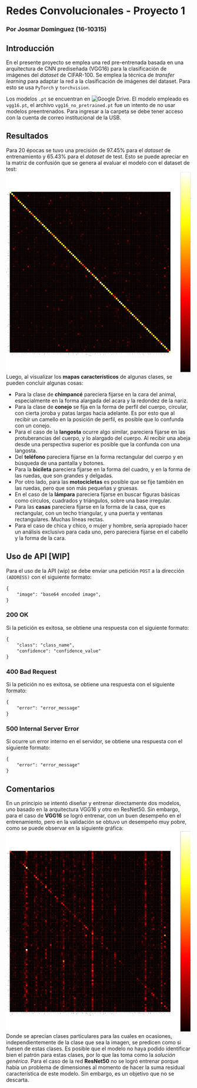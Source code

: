 
# **Redes Convolucionales - Proyecto 1**

### Por **Josmar Dominguez** (16-10315)

  

## **Introducción**

En el presente proyecto se emplea una red pre-entrenada basada en una arquitectura de CNN prediseñada (VGG16) para la clasificación de imágenes del *dataset* de CIFAR-100. Se emplea la técnica de *transfer learning* para adaptar la red a la clasificación de imágenes del dataset. Para esto se usa ```PyTorch``` y ```torchvision```.

Los modelos ```.pt``` se encuentran en ![Google Drive](https://drive.google.com/drive/folders/1Akw6JOk_OLA4ILgL_2ZFBpgv51gwug09?usp=sharing). El modelo empleado es ```vgg16.pt```, el archivo ```vgg16_no_pretrained.pt``` fue un intento de no usar modelos preentrenados. Para ingresar a la carpeta se debe tener acceso con la cuenta de correo institucional de la USB.

## **Resultados**
Para 20 épocas se tuvo una precisión de 97.45% para el *dataset* de entrenamiento y 65.43% para el *dataset* de test.
Esto se puede apreciar en la matriz de confusión que se genera al evaluar el modelo con el dataset de test:
![confusion matrix](./img/conf_matrix_2.png)
Luego, al visualizar los **mapas característicos** de algunas clases, se pueden concluir algunas cosas:
- Para la clase de **chimpancé** pareciera fijarse en la cara del animal, especialmente en la forma alargada del acara y la redondez de la nariz.
- Para la clase de **conejo** se fija en la forma de perfil del cuerpo, circular, con cierta joroba y patas largas hacia adelante. Es por esto que al recibir un camello en la posición de perfil, es posible que lo confunda con un conejo.
- Para el caso de la **langosta** ocurre algo similar, pareciera fijarse en las protuberancias del cuerpo, y lo alargado del cuerpo. Al recibir una abeja desde una perspectiva superior es posible que la confunda con una langosta.
- Del **teléfono** pareciera fijarse en la forma rectangular del cuerpo y en búsqueda de una pantalla y botones.
- Para la **bicileta** pareciera fijarse en la forma del cuadro, y en la forma de las ruedas, que son grandes y delgadas.
- Por otro lado, para las **motocicletas** es posible que se fije también en las ruedas, pero que son más pequeñas y gruesas.
- En el caso de la **lámpara** pareciera fijarse en buscar figuras básicas como círculos, cuadrados y triángulos, sobre una base irregular.
- Para las **casas** pareciera fijarse en la forma de la casa, que es rectangular, con un techo triangular, y una puerta y ventanas rectangulares. Muchas líneas rectas.
- Para el caso de chica y chico, o mujer y hombre, sería apropiado hacer un análisis exclusivo para cada uno, pero pareciera fijarse en el cabello y la forma de la cara.

## **Uso de API [WIP]**
Para el uso de la API (wip) se debe enviar una petición ```POST``` a la dirección ```(ADDRESS)``` con el siguiente formato:
```
{
    "image": "base64 encoded image",
}
```
### 200 OK
Si la petición es exitosa, se obtiene una respuesta con el siguiente formato:
```
{
    "class": "class_name",
    "confidence": "confidence_value"
}
```
### 400 Bad Request
Si la petición no es exitosa, se obtiene una respuesta con el siguiente formato:
```
{
    "error": "error_message"
}
```
### 500 Internal Server Error
Si ocurre un error interno en el servidor, se obtiene una respuesta con el siguiente formato:
```
{
    "error": "error_message"
}
```

## **Comentarios**

En un principio se intentó diseñar y entrenar directamente dos modelos, uno basado en la arquitectura VGG16 y otro en ResNet50. Sin embargo, para el caso de **VGG16** se logró entrenar, con un buen desempeño en el entrenamiento, pero en la validación se obtuvo un desempeño muy pobre, como se puede observar en la siguiente gráfica:
![confusion matrix](./img/conf_matrix_1.jpg)
Donde se aprecian clases particulares para las cuales en ocasiones, independientemente de la clase que sea la imagen, se predicen como si fuesen de estas clases. Es posible que el modelo no haya podido identificar bien el patrón para estas clases, por lo que las toma como la *solución genérica*.
Para el caso de la red **ResNet50** no se logró entrenar porque había un problema de dimensiones al momento de hacer la suma residual característica de este modelo. Sin embargo, es un objetivo que no se descarta.